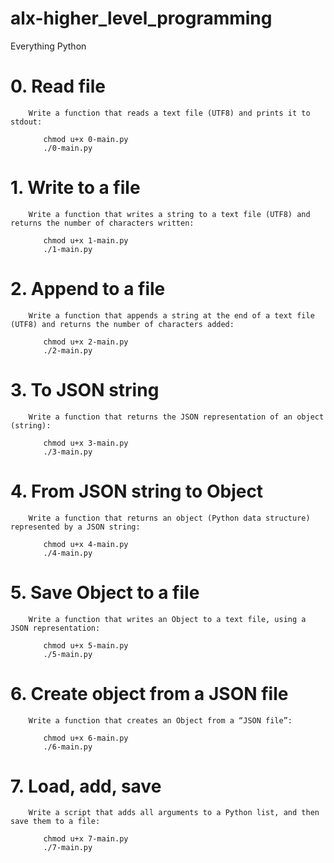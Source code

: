 # alx-higher_level_programming
Everything Python


# 0. Read file

        Write a function that reads a text file (UTF8) and prints it to stdout:

<ul>

        chmod u+x 0-main.py
        ./0-main.py

</ul>

# 1. Write to a file

        Write a function that writes a string to a text file (UTF8) and returns the number of characters written:

<ul>

        chmod u+x 1-main.py
        ./1-main.py

</ul>

# 2. Append to a file

        Write a function that appends a string at the end of a text file (UTF8) and returns the number of characters added:


<ul>

        chmod u+x 2-main.py
        ./2-main.py

</ul>

# 3. To JSON string

        Write a function that returns the JSON representation of an object (string):

<ul>

        chmod u+x 3-main.py
        ./3-main.py

</ul>

# 4. From JSON string to Object


        Write a function that returns an object (Python data structure) represented by a JSON string:

<ul>

        chmod u+x 4-main.py
        ./4-main.py

</ul>

# 5. Save Object to a file

        Write a function that writes an Object to a text file, using a JSON representation:

<ul>

        chmod u+x 5-main.py
        ./5-main.py

</ul>

# 6. Create object from a JSON file

        Write a function that creates an Object from a “JSON file”:

<ul>

        chmod u+x 6-main.py
        ./6-main.py

</ul>

# 7. Load, add, save

        Write a script that adds all arguments to a Python list, and then save them to a file:


<ul>

        chmod u+x 7-main.py
        ./7-main.py

</ul>
